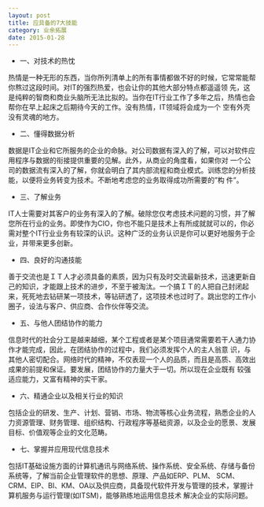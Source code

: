 ```yaml
---
layout: post
title: 应具备的7大技能
category: 业余拓展
date: 2015-01-28
---
```


* 一、对技术的热忱

热情是一种无形的东西，当你所列清单上的所有事情都做不好的时候，它常常能帮你熬过这段时间。对IT的强烈热爱，也会让你的其他大部分特点都遥遥领 先，这是纯粹的智商和商业头脑所无法比拟的。当你在IT行业工作了多年之后，热情也会帮你在早上起床之后期待今天的工作。没有热情，IT领域将会成为一个 空有外壳没有灵魂的地方。

* 二、懂得数据分析

数据是IT企业和它所服务的企业的命脉。对公司数据有深入的了解，可以对软件应用程序与数据的衔接提供重要的见解。此外，从商业的角度看，如果你对 一个公司的数据流有深入的了解，你就会明白了其内部流程和商业模式。训练您的分析技能，以便将业务转变为技术。不断地考虑您的业务取得成功所需要的”构 件”。

<!-- more -->

* 三、了解业务

IT人士需要对其客户的业务有深入的了解。破除您仅考虑技术问题的习惯，并了解您所在行业的业务。即使作为CIO，你也不能只是技术上有所成就就可以的，你必需对整个IT行业业务有较深的认识。这种广泛的业务认识是你可以更好地服务于企业，并带来更多创新。

* 四、良好的沟通技能

善于交流也是ＩＴ人才必须具备的素质，因为只有及时交流最新技术，迅速更新自己的知识，才能跟上技术的进步，不至于被淘汰。一个搞ＩＴ的人把自己封闭起来，死死地去钻研某一项技术，等钻研透了，这项技术也过时了。跳出您的工作小圈子，设法与客户、供应商、合作伙伴等交流。

* 五、与他人团结协作的能力

信息时代的社会分工是越来越细，某个工程或者是某个项目通常需要若干人通力协作才能完成，因此，在团结协作的过程中，我们必须发挥个人的主人翁意 识，与其他人密切配合。网络时代的精神，不仅表现一个人的品质，而且是高质、高效出成果的前提和保证。要发展，团结协作的力量大于一切。所以现在企业既有 较强适应能力，又富有精神的实干家。

* 六、精通企业以及相关行业的知识

包括企业的研发、生产、计划、营销、市场、物流等核心业务流程，熟悉企业的人力资源管理、财务管理、组织结构、行政程序等基础资源，以及企业的愿景、发展目标、价值观等企业的文化范畴。

* 七、掌握并应用现代信息技术

包括IT基础设施方面的计算机通讯与网络系统、操作系统、安全系统、存储与备份系统等，了解当前企业管理软件的思想、原理、产品如ERP、PLM、 SCM、CRM、EIP、BI、KM、OA以及供应商，具备现代软件开发与管理的技术，掌握计算机服务与运行管理(如ITSM)，能够熟练地运用信息技术 解决企业的实际问题。 
